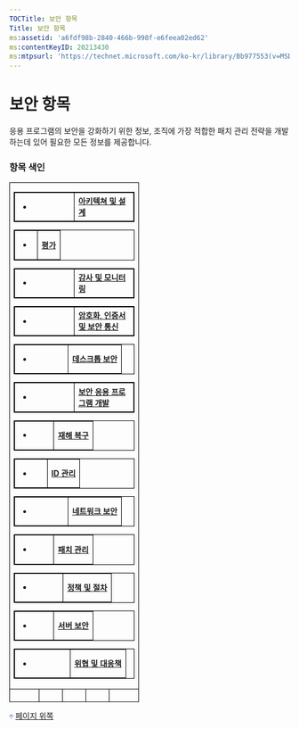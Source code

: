 ```yaml
---
TOCTitle: 보안 항목
Title: 보안 항목
ms:assetid: 'a6fdf98b-2840-466b-998f-e6feea02ed62'
ms:contentKeyID: 20213430
ms:mtpsurl: 'https://technet.microsoft.com/ko-kr/library/Bb977553(v=MSDN.10)'
---
```


보안 항목
=========

응용 프로그램의 보안을 강화하기 위한 정보, 조직에 가장 적합한 패치 관리 전략을 개발하는데 있어 필요한 모든 정보를 제공합니다.

### 항목 색인

<table border="0" cellpadding="0" cellspacing="0">
<tbody>
<tr>
<td style="border:1px solid black;" colspan="5">

<p> </p>
<table style="border:1px solid black;">
<colgroup>
<col width="50%" />
<col width="50%" />
</colgroup>
<tbody>
<tr class="odd">
<td style="border:1px solid black;"><ul>
<li></li>
</ul></td>
<td style="border:1px solid black;"><strong><a href="https://www.microsoft.com/korea/technet/security/topics/architectureanddesign.mspx">아키텍쳐 및 설계</a><br />
</strong></td>
</tr>
</tbody>
</table>
 

<p> </p>
<table style="border:1px solid black;">
<colgroup>
<col width="50%" />
<col width="50%" />
</colgroup>
<tbody>
<tr class="odd">
<td style="border:1px solid black;"><ul>
<li></li>
</ul></td>
<td style="border:1px solid black;"><strong><a href="https://www.microsoft.com/korea/technet/security/topics/assessment.mspx">평가</a><br />
</strong></td>
</tr>
</tbody>
</table>
 

<p> </p>
<table style="border:1px solid black;">
<colgroup>
<col width="50%" />
<col width="50%" />
</colgroup>
<tbody>
<tr class="odd">
<td style="border:1px solid black;"><ul>
<li></li>
</ul></td>
<td style="border:1px solid black;"><strong><a href="https://www.microsoft.com/korea/technet/security/topics/auditingandmonitoring.mspx">감사 및 모니터링</a><br />
</strong></td>
</tr>
</tbody>
</table>
 

<p> </p>
<table style="border:1px solid black;">
<colgroup>
<col width="50%" />
<col width="50%" />
</colgroup>
<tbody>
<tr class="odd">
<td style="border:1px solid black;"><ul>
<li></li>
</ul></td>
<td style="border:1px solid black;"><strong><a href="https://www.microsoft.com/korea/technet/security/topics/cryptographyetc.mspx">암호화, 인증서 및 보안 통신</a><br />
</strong></td>
</tr>
</tbody>
</table>
 

<p> </p>
<table style="border:1px solid black;">
<colgroup>
<col width="50%" />
<col width="50%" />
</colgroup>
<tbody>
<tr class="odd">
<td style="border:1px solid black;"><ul>
<li></li>
</ul></td>
<td style="border:1px solid black;"><strong><a href="https://www.microsoft.com/korea/technet/security/topics/desktopsecurity.mspx">데스크톱 보안</a><br />
</strong></td>
</tr>
</tbody>
</table>
 

<p> </p>
<table style="border:1px solid black;">
<colgroup>
<col width="50%" />
<col width="50%" />
</colgroup>
<tbody>
<tr class="odd">
<td style="border:1px solid black;"><ul>
<li></li>
</ul></td>
<td style="border:1px solid black;"><strong><a href="https://www.microsoft.com/korea/technet/security/topics/devsecapps.mspx">보안 응용 프로그램 개발</a><br />
</strong></td>
</tr>
</tbody>
</table>
 

<p> </p>
<table style="border:1px solid black;">
<colgroup>
<col width="50%" />
<col width="50%" />
</colgroup>
<tbody>
<tr class="odd">
<td style="border:1px solid black;"><ul>
<li></li>
</ul></td>
<td style="border:1px solid black;"><strong><a href="https://www.microsoft.com/korea/technet/security/topics/disasterrecovery.mspx">재해 복구</a><br />
</strong></td>
</tr>
</tbody>
</table>
 

<p> </p>
<table style="border:1px solid black;">
<colgroup>
<col width="50%" />
<col width="50%" />
</colgroup>
<tbody>
<tr class="odd">
<td style="border:1px solid black;"><ul>
<li></li>
</ul></td>
<td style="border:1px solid black;"><strong><a href="https://www.microsoft.com/korea/technet/security/topics/identitymanagement.mspx">ID 관리</a><br />
</strong></td>
</tr>
</tbody>
</table>
 

<p> </p>
<table style="border:1px solid black;">
<colgroup>
<col width="50%" />
<col width="50%" />
</colgroup>
<tbody>
<tr class="odd">
<td style="border:1px solid black;"><ul>
<li></li>
</ul></td>
<td style="border:1px solid black;"><strong><a href="https://www.microsoft.com/korea/technet/security/topics/networksecurity.mspx">네트워크 보안</a><br />
</strong></td>
</tr>
</tbody>
</table>
 

<p> </p>
<table style="border:1px solid black;">
<colgroup>
<col width="50%" />
<col width="50%" />
</colgroup>
<tbody>
<tr class="odd">
<td style="border:1px solid black;"><ul>
<li></li>
</ul></td>
<td style="border:1px solid black;"><strong><a href="https://www.microsoft.com/korea/technet/security/topics/patchmanagement.mspx">패치 관리</a><br />
</strong></td>
</tr>
</tbody>
</table>
 

<p> </p>
<table style="border:1px solid black;">
<colgroup>
<col width="50%" />
<col width="50%" />
</colgroup>
<tbody>
<tr class="odd">
<td style="border:1px solid black;"><ul>
<li></li>
</ul></td>
<td style="border:1px solid black;"><strong><a href="https://www.microsoft.com/korea/technet/security/topics/policiesandprocedures.mspx">정책 및 절차</a><br />
</strong></td>
</tr>
</tbody>
</table>
 

<p> </p>
<table style="border:1px solid black;">
<colgroup>
<col width="50%" />
<col width="50%" />
</colgroup>
<tbody>
<tr class="odd">
<td style="border:1px solid black;"><ul>
<li></li>
</ul></td>
<td style="border:1px solid black;"><strong><a href="https://www.microsoft.com/korea/technet/security/topics/serversecurity.mspx">서버 보안</a><br />
</strong></td>
</tr>
</tbody>
</table>
 

<p> </p>
<table style="border:1px solid black;">
<colgroup>
<col width="50%" />
<col width="50%" />
</colgroup>
<tbody>
<tr class="odd">
<td style="border:1px solid black;"><ul>
<li></li>
</ul></td>
<td style="border:1px solid black;"><strong><a href="https://technet.microsoft.com/library/ko-kr/dd547956">위협 및 대응책</a><br />
</strong></td>
</tr>
</tbody>
</table>
 

</td>
</tr>
<tr>
<td style="border:1px solid black;">
 
</td>
<td style="border:1px solid black;">

</td>
<td style="border:1px solid black;">

</td>
<td style="border:1px solid black;">

</td>
<td style="border:1px solid black;">
 
</td>
</tr>
</tbody>
</table>
 
[<img src="images/bb977553.arrow_px_up(ko-kr,TechNet.10).gif" alt="페이지 위쪽" width="7" height="9" />](#top) [페이지 위쪽](#top)
